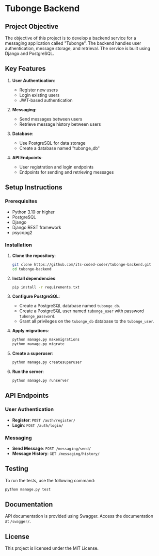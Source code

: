 
# Tubonge Backend

## Project Objective
The objective of this project is to develop a backend service for a messaging application called "Tubonge". The backend handles user authentication, message storage, and retrieval. The service is built using Django and PostgreSQL.

## Key Features
1. **User Authentication**:
   - Register new users
   - Login existing users
   - JWT-based authentication

2. **Messaging**:
   - Send messages between users
   - Retrieve message history between users

3. **Database**:
   - Use PostgreSQL for data storage
   - Create a database named "tubonge_db"

4. **API Endpoints**:
   - User registration and login endpoints
   - Endpoints for sending and retrieving messages


## Setup Instructions

### Prerequisites
- Python 3.10 or higher
- PostgreSQL
- Django
- Django REST framework
- psycopg2

### Installation

1. **Clone the repository**:
   ```bash
   git clone https://github.com/its-coded-coder/tubonge-backend.git
   cd tubonge-backend
   ```

2. **Install dependencies**:
   ```bash
   pip install -r requirements.txt
   ```

3. **Configure PostgreSQL**:
   - Create a PostgreSQL database named `tubonge_db`.
   - Create a PostgreSQL user named `tubonge_user` with password `tubonge_password`.
   - Grant all privileges on the `tubonge_db` database to the `tubonge_user`.

4. **Apply migrations**:
   ```bash
   python manage.py makemigrations
   python manage.py migrate
   ```

5. **Create a superuser**:
   ```bash
   python manage.py createsuperuser
   ```

6. **Run the server**:
   ```bash
   python manage.py runserver
   ```

## API Endpoints

### User Authentication
- **Register**: `POST /auth/register/`
- **Login**: `POST /auth/login/`

### Messaging
- **Send Message**: `POST /messaging/send/`
- **Message History**: `GET /messaging/history/`

## Testing
To run the tests, use the following command:
```bash
python manage.py test
```

## Documentation
API documentation is provided using Swagger. Access the documentation at `/swagger/`.

## License
This project is licensed under the MIT License.
